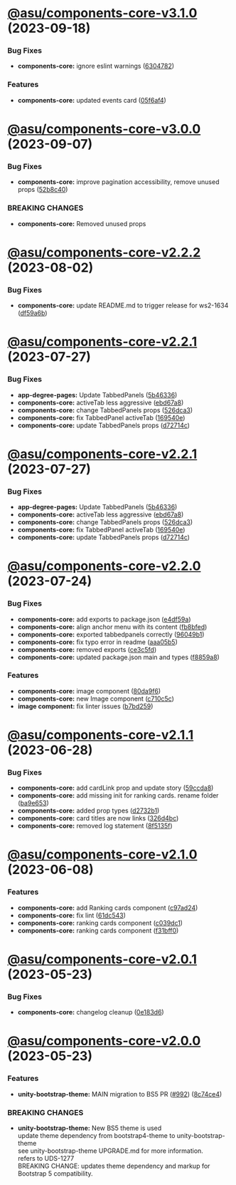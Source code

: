 # [@asu/components-core-v3.1.0](https://github.com/ASU/asu-unity-stack/compare/@asu/components-core-v3.0.0...@asu/components-core-v3.1.0) (2023-09-18)


### Bug Fixes

* **components-core:** ignore eslint warnings ([6304782](https://github.com/ASU/asu-unity-stack/commit/6304782438b84aabfc2d0e16e7ff8aeafcb35e60))


### Features

* **components-core:** updated events card ([05f6af4](https://github.com/ASU/asu-unity-stack/commit/05f6af48cc9bfbf42da767d0b46a994f5d1bef82))

# [@asu/components-core-v3.0.0](https://github.com/ASU/asu-unity-stack/compare/@asu/components-core-v2.2.2...@asu/components-core-v3.0.0) (2023-09-07)


### Bug Fixes

* **components-core:** improve pagination accessibility, remove unused props ([52b8c40](https://github.com/ASU/asu-unity-stack/commit/52b8c40761482251e9b267a2821f21d95c391c26))


### BREAKING CHANGES

* **components-core:** Removed unused props

# [@asu/components-core-v2.2.2](https://github.com/ASU/asu-unity-stack/compare/@asu/components-core-v2.2.1...@asu/components-core-v2.2.2) (2023-08-02)


### Bug Fixes

* **components-core:** update README.md to trigger release for ws2-1634 ([df59a6b](https://github.com/ASU/asu-unity-stack/commit/df59a6bec2d11a4205aa4eb491bcbbfa327747a1))

# [@asu/components-core-v2.2.1](https://github.com/ASU/asu-unity-stack/compare/@asu/components-core-v2.2.0...@asu/components-core-v2.2.1) (2023-07-27)


### Bug Fixes

* **app-degree-pages:** Update TabbedPanels ([5b46336](https://github.com/ASU/asu-unity-stack/commit/5b46336ff4207ea0fa254752f7ac746d6c46e23a))
* **components-core:** activeTab less aggressive ([ebd67a8](https://github.com/ASU/asu-unity-stack/commit/ebd67a810b6fb4fbcaf273bc2d474c0eca2635e4))
* **components-core:** change TabbedPanels props ([526dca3](https://github.com/ASU/asu-unity-stack/commit/526dca3a57cc0f705965c0ef5e1714e78f786e7f))
* **components-core:** fix TabbedPanel activeTab ([169540e](https://github.com/ASU/asu-unity-stack/commit/169540e46faf8affcf504030ba4c064b88c24fb6))
* **components-core:** update TabbedPanels props ([d72714c](https://github.com/ASU/asu-unity-stack/commit/d72714c8a05c5e6821bfb02ee0295a4438298638))

# [@asu/components-core-v2.2.1](https://github.com/ASU/asu-unity-stack/compare/@asu/components-core-v2.2.0...@asu/components-core-v2.2.1) (2023-07-27)


### Bug Fixes

* **app-degree-pages:** Update TabbedPanels ([5b46336](https://github.com/ASU/asu-unity-stack/commit/5b46336ff4207ea0fa254752f7ac746d6c46e23a))
* **components-core:** activeTab less aggressive ([ebd67a8](https://github.com/ASU/asu-unity-stack/commit/ebd67a810b6fb4fbcaf273bc2d474c0eca2635e4))
* **components-core:** change TabbedPanels props ([526dca3](https://github.com/ASU/asu-unity-stack/commit/526dca3a57cc0f705965c0ef5e1714e78f786e7f))
* **components-core:** fix TabbedPanel activeTab ([169540e](https://github.com/ASU/asu-unity-stack/commit/169540e46faf8affcf504030ba4c064b88c24fb6))
* **components-core:** update TabbedPanels props ([d72714c](https://github.com/ASU/asu-unity-stack/commit/d72714c8a05c5e6821bfb02ee0295a4438298638))

# [@asu/components-core-v2.2.0](https://github.com/ASU/asu-unity-stack/compare/@asu/components-core-v2.1.1...@asu/components-core-v2.2.0) (2023-07-24)


### Bug Fixes

* **components-core:** add exports to package.json ([e4df59a](https://github.com/ASU/asu-unity-stack/commit/e4df59ac3c0d382ebdbe444c6cdc2c189bfb1d14))
* **components-core:** align anchor menu with its content ([fb8bfed](https://github.com/ASU/asu-unity-stack/commit/fb8bfedd3e0553900c4edf22b5868340a6ca9228))
* **components-core:** exported tabbedpanels correctly ([96049b1](https://github.com/ASU/asu-unity-stack/commit/96049b18e5ea00ea87bcb1d6e07c09517d502033))
* **components-core:** fix typo error in readme ([aaa05b5](https://github.com/ASU/asu-unity-stack/commit/aaa05b5aac156178fd6b567410cbc8f94ae32191))
* **components-core:** removed exports ([ce3c5fd](https://github.com/ASU/asu-unity-stack/commit/ce3c5fd178e32377c4ed5e1b69107fb61eb918fd))
* **components-core:** updated package.json main and types ([f8859a8](https://github.com/ASU/asu-unity-stack/commit/f8859a8a1c93cc371d7e47fe4d1c4cae84448d0e))


### Features

* **components-core:** image component ([80da9f6](https://github.com/ASU/asu-unity-stack/commit/80da9f6dbcf3f2398a3098fe458b140cf0313dbc))
* **components-core:** new Image component ([c710c5c](https://github.com/ASU/asu-unity-stack/commit/c710c5cc13209ddd4ce5b995147284995e50e216))
* **image component:** fix linter issues ([b7bd259](https://github.com/ASU/asu-unity-stack/commit/b7bd25989278ee3570efdd645f91de97e939331f))

# [@asu/components-core-v2.1.1](https://github.com/ASU/asu-unity-stack/compare/@asu/components-core-v2.1.0...@asu/components-core-v2.1.1) (2023-06-28)


### Bug Fixes

* **components-core:** add cardLink prop and update story ([59ccda8](https://github.com/ASU/asu-unity-stack/commit/59ccda82f9c37dc5185b5c1b86a3c1612c9f8c64))
* **components-core:** add missing init for ranking cards. rename folder ([ba9e653](https://github.com/ASU/asu-unity-stack/commit/ba9e6536f6101ddbfbbf111e313456624e996dff))
* **components-core:** added prop types ([d2732b1](https://github.com/ASU/asu-unity-stack/commit/d2732b1e130ee44b4706555c42e8351994486220))
* **components-core:** card titles are now links ([326d4bc](https://github.com/ASU/asu-unity-stack/commit/326d4bc3251c5df6ee253bb652504e538703a58e))
* **components-core:** removed log statement ([8f5135f](https://github.com/ASU/asu-unity-stack/commit/8f5135f8dd732d85e17fbaf3414207bf2561b211))

# [@asu/components-core-v2.1.0](https://github.com/ASU/asu-unity-stack/compare/@asu/components-core-v2.0.1...@asu/components-core-v2.1.0) (2023-06-08)


### Features

* **components-core:** add Ranking cards component ([c97ad24](https://github.com/ASU/asu-unity-stack/commit/c97ad249f3f8163f917464c548fc0df21c6977a1))
* **components-core:** fix lint ([61dc543](https://github.com/ASU/asu-unity-stack/commit/61dc5430610048fbd644c77eca45515622fedf1f))
* **components-core:** ranking cards component ([c039dc1](https://github.com/ASU/asu-unity-stack/commit/c039dc15f0f72d94f10cb21601ba790e2e6567bb))
* **components-core:** ranking cards component ([f31bff0](https://github.com/ASU/asu-unity-stack/commit/f31bff03e7922528f55533f1929b417950fcee84))

# [@asu/components-core-v2.0.1](https://github.com/ASU/asu-unity-stack/compare/@asu/components-core-v2.0.0...@asu/components-core-v2.0.1) (2023-05-23)


### Bug Fixes

* **components-core:** changelog cleanup ([0e183d6](https://github.com/ASU/asu-unity-stack/commit/0e183d6c3d557a46f29df532be376fcd9a37f789))

# [@asu/components-core-v2.0.0](https://github.com/ASU/asu-unity-stack/compare/@asu/components-core-v1.5.0...@asu/components-core-v2.0.0) (2023-05-23)


### Features

* **unity-bootstrap-theme:** MAIN migration to BS5 PR ([#992](https://github.com/ASU/asu-unity-stack/issues/992)) ([8c74ce4](https://github.com/ASU/asu-unity-stack/commit/8c74ce4dc65278839b207b9ae895ea76e8e2195d))


### BREAKING CHANGES

* **unity-bootstrap-theme:** New BS5 theme is used<br>
update theme dependency from bootstrap4-theme to unity-bootstrap-theme<br>
see unity-bootstrap-theme UPGRADE.md for more information.<br>
refers to UDS-1277<br>
BREAKING CHANGE: updates theme dependency and markup for Bootstrap 5 compatibility.
